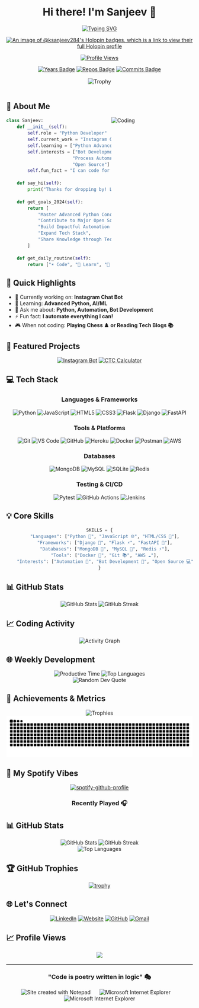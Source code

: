 # <div align="center">Hi there! I'm Sanjeev 👋</div>

<div align="center">
  
  [![Typing SVG](https://readme-typing-svg.herokuapp.com?font=Fira+Code&pause=1000&color=2E9FD1&center=true&vCenter=true&width=435&lines=Python+Developer;Automation+Enthusiast;Bot+Developer;Always+Learning)](https://git.io/typing-svg)
  
  [![An image of @ksanjeev284's Holopin badges, which is a link to view their full Holopin profile](https://holopin.me/ksanjeev284)](https://holopin.io/@ksanjeev284)
  
  <a href="https://github.com/ksanjeev284">
    <img src="https://komarev.com/ghpvc/?username=ksanjeev284&style=for-the-badge&color=blueviolet&label=PROFILE+VIEWS" alt="Profile Views">
  </a>
  
  [![Years Badge](https://badges.pufler.dev/years/ksanjeev284?style=for-the-badge&color=blue&logo=github)](https://github.com/ksanjeev284)
  [![Repos Badge](https://badges.pufler.dev/repos/ksanjeev284?style=for-the-badge&color=green&logo=github)](https://github.com/ksanjeev284?tab=repositories)
  [![Commits Badge](https://badges.pufler.dev/commits/monthly/ksanjeev284?style=for-the-badge&color=purple&logo=github)](https://github.com/ksanjeev284)
  
</div>

<div align="center">
  <img src="https://github-profile-trophy.vercel.app/?username=ksanjeev284&theme=tokyonight&no-frame=true&row=1&column=7" alt="Trophy" align="center" />
</div>

<br/>

## 🎯 About Me

<div>
  <img align="right" alt="Coding" width="220" src="https://cdn.dribbble.com/users/1162077/screenshots/3848914/programmer.gif">

```python
class Sanjeev:
    def __init__(self):
        self.role = "Python Developer"
        self.current_work = "Instagram Chat Bot"
        self.learning = ["Python Advanced", "Automation", "AI/ML"]
        self.interests = ["Bot Development", 
                         "Process Automation", 
                         "Open Source"]
        self.fun_fact = "I can code for hours with just coffee and music! 🎵☕"
    
    def say_hi(self):
        print("Thanks for dropping by! Let's build something amazing together!")

    def get_goals_2024(self):
        return [
            "Master Advanced Python Concepts",
            "Contribute to Major Open Source Projects",
            "Build Impactful Automation Tools",
            "Expand Tech Stack",
            "Share Knowledge through Tech Blogs"
        ]
        
    def get_daily_routine(self):
        return ["☀️ Code", "🎯 Learn", "🔄 Repeat"]
```
</div>

## 🌟 Quick Highlights
- 🔭 Currently working on: **Instagram Chat Bot**
- 🌱 Learning: **Advanced Python, AI/ML**
- 💬 Ask me about: **Python, Automation, Bot Development**
- ⚡ Fun fact: **I automate everything I can!**
- 🎮 When not coding: **Playing Chess ♟️ or Reading Tech Blogs 📚**

## 🚀 Featured Projects

<div align="center">

[![Instagram Bot](https://github-readme-stats.vercel.app/api/pin/?username=ksanjeev284&repo=YoutubetoSpotifyPlaylistConverter&theme=tokyonight&hide_border=true)](https://github.com/ksanjeev284/YoutubetoSpotifyPlaylistConverter)
[![CTC Calculator](https://github-readme-stats.vercel.app/api/pin/?username=ksanjeev284&repo=Mathematical-Toolkit&theme=tokyonight&hide_border=true)](https://github.com/ksanjeev284/Mathematical-Toolkit)

</div>

## 💻 Tech Stack

<div align="center">

### Languages & Frameworks
![Python](https://img.shields.io/badge/Python-3776AB?style=for-the-badge&logo=python&logoColor=white)
![JavaScript](https://img.shields.io/badge/JavaScript-F7DF1E?style=for-the-badge&logo=javascript&logoColor=black)
![HTML5](https://img.shields.io/badge/HTML5-E34F26?style=for-the-badge&logo=html5&logoColor=white)
![CSS3](https://img.shields.io/badge/CSS3-1572B6?style=for-the-badge&logo=css3&logoColor=white)
![Flask](https://img.shields.io/badge/Flask-000000?style=for-the-badge&logo=flask&logoColor=white)
![Django](https://img.shields.io/badge/Django-092E20?style=for-the-badge&logo=django&logoColor=white)
![FastAPI](https://img.shields.io/badge/FastAPI-009688?style=for-the-badge&logo=fastapi&logoColor=white)

### Tools & Platforms
![Git](https://img.shields.io/badge/Git-F05032?style=for-the-badge&logo=git&logoColor=white)
![VS Code](https://img.shields.io/badge/VS_Code-007ACC?style=for-the-badge&logo=visual-studio-code&logoColor=white)
![GitHub](https://img.shields.io/badge/GitHub-181717?style=for-the-badge&logo=github&logoColor=white)
![Heroku](https://img.shields.io/badge/Heroku-430098?style=for-the-badge&logo=heroku&logoColor=white)
![Docker](https://img.shields.io/badge/Docker-2496ED?style=for-the-badge&logo=docker&logoColor=white)
![Postman](https://img.shields.io/badge/Postman-FF6C37?style=for-the-badge&logo=postman&logoColor=white)
![AWS](https://img.shields.io/badge/AWS-232F3E?style=for-the-badge&logo=amazon-aws&logoColor=white)

### Databases
![MongoDB](https://img.shields.io/badge/MongoDB-47A248?style=for-the-badge&logo=mongodb&logoColor=white)
![MySQL](https://img.shields.io/badge/MySQL-4479A1?style=for-the-badge&logo=mysql&logoColor=white)
![SQLite](https://img.shields.io/badge/SQLite-003B57?style=for-the-badge&logo=sqlite&logoColor=white)
![Redis](https://img.shields.io/badge/Redis-DC382D?style=for-the-badge&logo=redis&logoColor=white)

### Testing & CI/CD
![Pytest](https://img.shields.io/badge/Pytest-0A9EDC?style=for-the-badge&logo=pytest&logoColor=white)
![GitHub Actions](https://img.shields.io/badge/GitHub_Actions-2088FF?style=for-the-badge&logo=github-actions&logoColor=white)
![Jenkins](https://img.shields.io/badge/Jenkins-D24939?style=for-the-badge&logo=jenkins&logoColor=white)

</div>

## 💡 Core Skills

<div align="center">

```python
SKILLS = {
    "Languages": ["Python 🐍", "JavaScript 🌐", "HTML/CSS 🎨"],
    "Frameworks": ["Django 🎯", "Flask ⚡", "FastAPI 🚀"],
    "Databases": ["MongoDB 🍃", "MySQL 🐬", "Redis ⚡"],
    "Tools": ["Docker 🐳", "Git 📚", "AWS ☁️"],
    "Interests": ["Automation 🤖", "Bot Development 🔧", "Open Source 💻"]
}
```

</div>

## 📊 GitHub Stats

<div align="center">
  <img src="https://github-readme-stats.vercel.app/api?username=ksanjeev284&show_icons=true&theme=tokyonight&hide_border=true&count_private=true" alt="GitHub Stats" height="170"/>
  <img src="https://github-readme-streak-stats.herokuapp.com/?user=ksanjeev284&theme=tokyonight&hide_border=true" alt="GitHub Streak" height="170"/>
</div>

## 📈 Coding Activity

<div align="center">
  <img src="https://github-profile-summary-cards.vercel.app/api/cards/profile-details?username=ksanjeev284&theme=tokyonight" alt="Activity Graph">
</div>

## 🌐 Weekly Development

<div align="center">
  <img src="https://github-profile-summary-cards.vercel.app/api/cards/productive-time?username=ksanjeev284&theme=tokyonight" alt="Productive Time">
  <img src="https://github-profile-summary-cards.vercel.app/api/cards/repos-per-language?username=ksanjeev284&theme=tokyonight" alt="Top Languages">
</div>

<div align="center">
  <img src="https://quotes-github-readme.vercel.app/api?type=horizontal&theme=tokyonight" alt="Random Dev Quote"/>
</div>

## 🎯 Achievements & Metrics

<div align="center">
  <img src="https://github-profile-trophy.vercel.app/?username=ksanjeev284&theme=tokyonight&no-frame=true&row=1&column=7" alt="Trophies">
</div>

<div align="center">
  <picture>
    <source media="(prefers-color-scheme: dark)" srcset="https://github.com/ksanjeev284/ksanjeev284/blob/output/github-contribution-grid-snake-dark.svg" />
    <source media="(prefers-color-scheme: light)" srcset="https://github.com/ksanjeev284/ksanjeev284/blob/output/github-contribution-grid-snake.svg" />
    <img alt="github-snake" src="https://github.com/ksanjeev284/ksanjeev284/blob/output/github-contribution-grid-snake.svg" />
  </picture>
</div>

## 🎵 My Spotify Vibes

<div align="center">

[![spotify-github-profile](https://spotify-github-profile.vercel.app/api/view?uid=31hpn5tt5qovlmi2ehq5wtnodebe&cover_image=true&theme=novatorem&show_offline=true&background_color=121212&interchange=true&bar_color=53b14f)](https://spotify-github-profile.vercel.app/api/view?uid=31hpn5tt5qovlmi2ehq5wtnodebe)

### Recently Played 🎧

<!-- SPOTIFY_RECENTLY_PLAYED:START -->
<!-- SPOTIFY_RECENTLY_PLAYED:END -->

</div>

## 📊 GitHub Stats

<div align="center">
  <img src="https://github-readme-stats.vercel.app/api?username=ksanjeev284&show_icons=true&theme=tokyonight&hide_border=true&count_private=true" alt="GitHub Stats" height="170"/>
  <img src="https://github-readme-streak-stats.herokuapp.com/?user=ksanjeev284&theme=tokyonight&hide_border=true" alt="GitHub Streak" height="170"/>
</div>

<div align="center">
  <img src="https://github-readme-stats.vercel.app/api/top-langs/?username=ksanjeev284&layout=compact&theme=tokyonight&hide_border=true" alt="Top Languages"/>
</div>

## 🏆 GitHub Trophies
<div align="center">
  
[![trophy](https://github-profile-trophy.vercel.app/?username=ksanjeev284&theme=tokyonight&no-frame=true&row=1&column=7)](https://github.com/ryo-ma/github-profile-trophy)

</div>

## 🌐 Let's Connect

<div align="center">
  
[![LinkedIn](https://img.shields.io/badge/LinkedIn-0A66C2?style=for-the-badge&logo=linkedin&logoColor=white)](https://www.linkedin.com/in/ksanjeev284)
[![Website](https://img.shields.io/badge/Website-333?style=for-the-badge&logo=google-chrome&logoColor=white)](https://ctccalculator.in)
[![GitHub](https://img.shields.io/badge/GitHub-181717?style=for-the-badge&logo=github&logoColor=white)](https://github.com/ksanjeev284)
[![Gmail](https://img.shields.io/badge/Gmail-D14836?style=for-the-badge&logo=gmail&logoColor=white)](mailto:ksanjeev284@gmail.com)

</div>

## 📈 Profile Views

<div align="center">
  
![](https://komarev.com/ghpvc/?username=ksanjeev284&color=blue&style=for-the-badge)

</div>

---

<div align="center">
  
### "Code is poetry written in logic" 🎭

<img src="https://raw.githubusercontent.com/BrunnerLivio/brunnerlivio/master/images/notepad.gif" alt="Site created with Notepad" height="30" />
<!-- "margin-right: whatever;" -->
<span>&nbsp;&nbsp;&nbsp;&nbsp;</span>  
<img src="https://raw.githubusercontent.com/BrunnerLivio/brunnerlivio/master/images/ie_logo.gif" alt="Microsoft Internet Explorer" />
<span>&nbsp;&nbsp;&nbsp;&nbsp;</span>  
<img src="https://raw.githubusercontent.com/BrunnerLivio/brunnerlivio/master/images/noframes.gif" alt="Microsoft Internet Explorer" />

</div>
